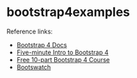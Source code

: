 # bootstrap4examples

Reference links:
- [Bootstrap 4 Docs](https://getbootstrap.com/)
- [Five-minute Intro to Bootstrap 4](https://medium.freecodecamp.org/learn-bootstrap-4-in-5-minutes-da94728efe41)
- [Free 10-part Bootstrap 4 Course](https://scrimba.com/g/gbootstrap4)
- [Bootswatch](https://bootswatch.com/)
